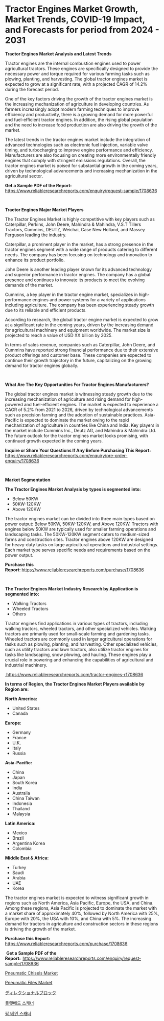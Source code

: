 <p><h1>Tractor Engines Market Growth, Market Trends, COVID-19 Impact, and Forecasts for period from 2024 - 2031</h1></p><p><strong>Tractor Engines Market Analysis and Latest Trends</strong></p>
<p><p>Tractor engines are the internal combustion engines used to power agricultural tractors. These engines are specifically designed to provide the necessary power and torque required for various farming tasks such as plowing, planting, and harvesting. The global tractor engines market is expected to grow at a significant rate, with a projected CAGR of 14.2% during the forecast period.</p><p>One of the key factors driving the growth of the tractor engines market is the increasing mechanization of agriculture in developing countries. As farmers increasingly adopt modern farming techniques to improve efficiency and productivity, there is a growing demand for more powerful and fuel-efficient tractor engines. In addition, the rising global population and the need to increase food production are also driving the growth of the market.</p><p>The latest trends in the tractor engines market include the integration of advanced technologies such as electronic fuel injection, variable valve timing, and turbocharging to improve engine performance and efficiency. Manufacturers are also focusing on creating more environmentally friendly engines that comply with stringent emissions regulations. Overall, the tractor engines market is poised for substantial growth in the coming years, driven by technological advancements and increasing mechanization in the agricultural sector.</p></p>
<p><strong>Get a Sample PDF of the Report:&nbsp;</strong> <a href="https://www.reliableresearchreports.com/enquiry/request-sample/1708636">https://www.reliableresearchreports.com/enquiry/request-sample/1708636</a></p>
<p>&nbsp;</p>
<p><strong>Tractor Engines Major Market Players</strong></p>
<p><p>The Tractor Engines Market is highly competitive with key players such as Caterpillar, Perkins, John Deere, Mahindra & Mahindra, V.S.T Tillers Tractors, Cummins, DEUTZ, Weichai, Case New Holland, and Massey Ferguson leading the industry. </p><p>Caterpillar, a prominent player in the market, has a strong presence in the tractor engines segment with a wide range of products catering to different needs. The company has been focusing on technology and innovation to enhance its product portfolio. </p><p>John Deere is another leading player known for its advanced technology and superior performance in tractor engines. The company has a global presence and continues to innovate its products to meet the evolving demands of the market. </p><p>Cummins, a key player in the tractor engine market, specializes in high-performance engines and power systems for a variety of applications including agriculture. The company has been experiencing steady growth due to its reliable and efficient products. </p><p>According to research, the global tractor engine market is expected to grow at a significant rate in the coming years, driven by the increasing demand for agricultural machinery and equipment worldwide. The market size is projected to reach a value of USD XX billion by 2025. </p><p>In terms of sales revenue, companies such as Caterpillar, John Deere, and Cummins have reported strong financial performance due to their extensive product offerings and customer base. These companies are expected to continue their growth trajectory in the future, capitalizing on the growing demand for tractor engines globally.</p></p>
<p>&nbsp;</p>
<p><strong>What Are The Key Opportunities For Tractor Engines Manufacturers?</strong></p>
<p><p>The global tractor engines market is witnessing steady growth due to the increasing mechanization of agriculture and rising demand for high-powered and fuel-efficient engines. The market is expected to experience a CAGR of 5.2% from 2021 to 2026, driven by technological advancements such as precision farming and the adoption of sustainable practices. Asia-Pacific is expected to dominate the market owing to the rapid mechanization of agriculture in countries like China and India. Key players in the market include Cummins Inc., Deutz AG, and Mahindra & Mahindra Ltd. The future outlook for the tractor engines market looks promising, with continued growth expected in the coming years.</p></p>
<p><strong>Inquire or Share Your Questions If Any Before Purchasing This Report:</strong> <a href="https://www.reliableresearchreports.com/enquiry/pre-order-enquiry/1708636">https://www.reliableresearchreports.com/enquiry/pre-order-enquiry/1708636</a></p>
<p>&nbsp;</p>
<p><strong>Market Segmentation</strong></p>
<p><strong>The Tractor Engines Market Analysis by types is segmented into:</strong></p>
<p><ul><li>Below 50KW</li><li>50KW-120KW</li><li>Above 120KW</li></ul></p>
<p><p>The tractor engines market can be divided into three main types based on power output: Below 50KW, 50KW-120KW, and Above 120KW. Tractors with engines below 50KW are typically used for smaller farming operations and landscaping tasks. The 50KW-120KW segment caters to medium-sized farms and construction sites. Tractor engines above 120KW are designed for heavy-duty tasks on large agricultural operations and industrial settings. Each market type serves specific needs and requirements based on the power output.</p></p>
<p><strong>Purchase this Report:&nbsp;</strong><a href="https://www.reliableresearchreports.com/purchase/1708636">https://www.reliableresearchreports.com/purchase/1708636</a></p>
<p>&nbsp;</p>
<p><strong>The Tractor Engines Market Industry Research by Application is segmented into:</strong></p>
<p><ul><li>Walking Tractors</li><li>Wheeled Tractors</li><li>Others</li></ul></p>
<p><p>Tractor engines find applications in various types of tractors, including walking tractors, wheeled tractors, and other specialized vehicles. Walking tractors are primarily used for small-scale farming and gardening tasks. Wheeled tractors are commonly used in larger agricultural operations for tasks such as plowing, planting, and harvesting. Other specialized vehicles, such as utility tractors and lawn tractors, also utilize tractor engines for tasks like landscaping, snow plowing, and hauling. These engines play a crucial role in powering and enhancing the capabilities of agricultural and industrial machinery.</p></p>
<p><a href="https://www.reliableresearchreports.com/tractor-engines-r1708636">&nbsp;https://www.reliableresearchreports.com/tractor-engines-r1708636</a></p>
<p><strong>In terms of Region, the Tractor Engines Market Players available by Region are:</strong></p>
<p>
    <p> <strong> North America: </strong>
        <ul>
            <li>United States</li>
            <li>Canada</li>
        </ul>
        </p> 
    <p> <strong> Europe: </strong>
        <ul>
            <li>Germany</li>
            <li>France</li>
            <li>U.K.</li>
            <li>Italy</li>
            <li>Russia</li>
        </ul>
        </p> 
    <p> <strong> Asia-Pacific: </strong>
        <ul>
            <li>China</li>
            <li>Japan</li>
            <li>South Korea</li>
            <li>India</li>
            <li>Australia</li>
            <li>China Taiwan</li>
            <li>Indonesia</li>
            <li>Thailand</li>
            <li>Malaysia</li>
        </ul>
        </p> 
    <p> <strong> Latin America: </strong>
        <ul>
            <li>Mexico</li>
            <li>Brazil</li>
            <li>Argentina Korea</li>
            <li>Colombia</li>
        </ul>
        </p> 
    <p> <strong> Middle East & Africa: </strong>
        <ul>
            <li>Turkey</li>
            <li>Saudi</li>
            <li>Arabia</li>
            <li>UAE</li>
            <li>Korea</li>
        </ul>
    </p>
    </p>
<p><p>The tractor engines market is expected to witness significant growth in regions such as North America, Asia Pacific, Europe, the USA, and China. Among these regions, Asia Pacific is projected to dominate the market with a market share of approximately 40%, followed by North America with 25%, Europe with 20%, the USA with 10%, and China with 5%. The increasing demand for tractors in agriculture and construction sectors in these regions is driving the growth of the market.</p></p>
<p><strong>Purchase this Report: </strong><a href="https://www.reliableresearchreports.com/purchase/1708636">https://www.reliableresearchreports.com/purchase/1708636</a></p>
<p>&nbsp;<strong>Get a Sample PDF of the Report:&nbsp;&nbsp;</strong><a href="https://www.reliableresearchreports.com/enquiry/request-sample/1708636">https://www.reliableresearchreports.com/enquiry/request-sample/1708636</a></p>
<p><strong></strong></p>
<p><p><a href="https://github.com/caicuccucga/Market-Research-Report-List-1/blob/main/pneumatic-chisels-market.md">Pneumatic Chisels Market</a></p><p><a href="https://github.com/BryceTownsendr/Market-Research-Report-List-5/blob/main/pneumatic-files-market.md">Pneumatic Files Market</a></p><p><a href="https://github.com/AdellaPrice2023/Market-Research-Report-List-1/blob/main/4813015158353.md">ディレクショナルブロック</a></p><p><a href="https://github.com/bossladyaries0/Market-Research-Report-List-1/blob/main/4444296169879.md">플랫베드 스캐너</a></p><p><a href="https://github.com/puputanisa684/Market-Research-Report-List-1/blob/main/7663129169878.md">팜 베인 스캐너</a></p></p>